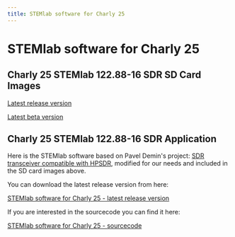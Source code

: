 ```yaml
---
title: STEMlab software for Charly 25 
---
```


# STEMlab software for Charly 25

## Charly 25 STEMlab 122.88-16 SDR SD Card Images

[Latest release version](https://github.com/Charly25-SDR/binary-downloads/releases/download/charly25-sdcard-image-z20-beta-20190612/charly25-sdcard-image-z20-beta-20190612.zip)

[Latest beta version](https://github.com/Charly25-SDR/binary-downloads/releases/download/charly25-sdcard-image-z20-beta-20190612/charly25-sdcard-image-z20-beta-20190612.zip)


## Charly 25 STEMlab 122.88-16 SDR Application

Here is the STEMlab software based on Pavel Demin's project: [SDR transceiver compatible with HPSDR](https://pavel-demin.github.io/red-pitaya-notes/sdr-transceiver-hpsdr), modified for our needs and included in the SD card images above.

You can download the latest release version from here:

[STEMlab software for Charly 25 - latest release version](https://github.com/Charly25-SDR/binary-downloads/releases/download/charly25-sdr-release-20190511/charly25_sdr_transceiver_hpsdr.zip)

If you are interested in the sourcecode you can find it here:

[STEMlab software for Charly 25 - sourcecode](https://github.com/RedPitaya/red-pitaya-notes/tree/master/projects/sdr_transceiver_hpsdr)
